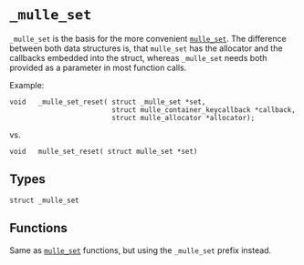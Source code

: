 # `_mulle_set`

`_mulle_set` is the basis for the more convenient [`mulle_set`](../API_SET.md). The
difference between both data structures is, that `mulle_set` has the allocator and the callbacks embedded into the struct, whereas `_mulle_set` needs both provided as a parameter in most function calls.

Example:

```
void   _mulle_set_reset( struct _mulle_set *set,
                         struct mulle_container_keycallback *callback,
                         struct mulle_allocator *allocator);
```

vs.

```
void   mulle_set_reset( struct mulle_set *set)
```

## Types

```
struct _mulle_set
```


## Functions

Same as [`mulle_set`](API_SET.md) functions, but using the `_mulle_set` prefix instead.





